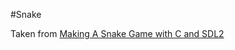#Snake

Taken from [Making A Snake Game with C and SDL2](https://0x544d.medium.com/making-a-snake-game-with-c-and-sdl-a6550955c357)
